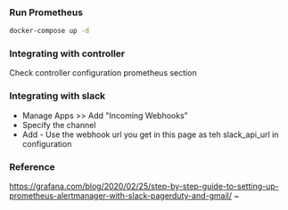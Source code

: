 ### Run Prometheus
```bash
docker-compose up -d
```
### Integrating with controller
Check controller configuration prometheus section

### Integrating with slack
- Manage Apps >> Add "Incoming Webhooks"
- Specify the channel
- Add - Use the webhook url you get in this page as teh slack_api_url in configuration


### Reference
https://grafana.com/blog/2020/02/25/step-by-step-guide-to-setting-up-prometheus-alertmanager-with-slack-pagerduty-and-gmail/
~                                                                                                                                
